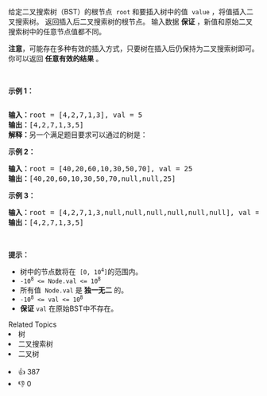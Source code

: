 <p>给定二叉搜索树（BST）的根节点
 <meta charset="UTF-8" />&nbsp;<code>root</code>&nbsp;和要插入树中的值
 <meta charset="UTF-8" />&nbsp;<code>value</code>&nbsp;，将值插入二叉搜索树。 返回插入后二叉搜索树的根节点。 输入数据 <strong>保证</strong> ，新值和原始二叉搜索树中的任意节点值都不同。</p>

<p><strong>注意</strong>，可能存在多种有效的插入方式，只要树在插入后仍保持为二叉搜索树即可。 你可以返回 <strong>任意有效的结果</strong> 。</p>

<p>&nbsp;</p>

<p><strong>示例 1：</strong></p> 
<img alt="" src="https://assets.leetcode.com/uploads/2020/10/05/insertbst.jpg" /> 
<pre>
<strong>输入：</strong>root = [4,2,7,1,3], val = 5
<strong>输出：</strong>[4,2,7,1,3,5]
<strong>解释：</strong>另一个满足题目要求可以通过的树是：
<img alt="" src="https://assets.leetcode.com/uploads/2020/10/05/bst.jpg" />
</pre>

<p><strong>示例 2：</strong></p>

<pre>
<strong>输入：</strong>root = [40,20,60,10,30,50,70], val = 25
<strong>输出：</strong>[40,20,60,10,30,50,70,null,null,25]
</pre>

<p><strong>示例 3：</strong></p>

<pre>
<strong>输入：</strong>root = [4,2,7,1,3,null,null,null,null,null,null], val = 5
<strong>输出：</strong>[4,2,7,1,3,5]
</pre>

<p>&nbsp;</p>

<p><strong>提示：</strong></p>

<ul> 
 <li>树中的节点数将在
  <meta charset="UTF-8" />&nbsp;<code>[0,&nbsp;10<sup>4</sup>]</code>的范围内。
  <meta charset="UTF-8" /></li> 
 <li><code>-10<sup>8</sup>&nbsp;&lt;= Node.val &lt;= 10<sup>8</sup></code></li> 
 <li>所有值&nbsp;
  <meta charset="UTF-8" /><code>Node.val</code>&nbsp;是&nbsp;<strong>独一无二</strong>&nbsp;的。</li> 
 <li><code>-10<sup>8</sup>&nbsp;&lt;= val &lt;= 10<sup>8</sup></code></li> 
 <li><strong>保证</strong>&nbsp;<code>val</code>&nbsp;在原始BST中不存在。</li> 
</ul>

<div><div>Related Topics</div><div><li>树</li><li>二叉搜索树</li><li>二叉树</li></div></div><br><div><li>👍 387</li><li>👎 0</li></div>